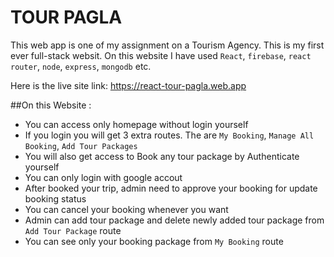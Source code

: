 # TOUR PAGLA 
This web app is one of my assignment on a Tourism Agency. This is my first ever full-stack websit. On this website I have used `React`, `firebase`, `react router`, `node`, `express`, `mongodb` etc.

Here is the live site link: https://react-tour-pagla.web.app

##On this Website :
* You can access only homepage without login yourself
* If you login you will get 3 extra routes. The are `My Booking`, `Manage All Booking`, `Add Tour Packages`
* You will also get access to Book any tour package by Authenticate yourself
* You can only login with google accout
* After booked your trip, admin need to approve your booking for update booking status
* You can cancel your booking whenever you want
* Admin can add tour package and delete newly added tour package from `Add Tour Package` route
* You can see only your booking package from `My Booking` route